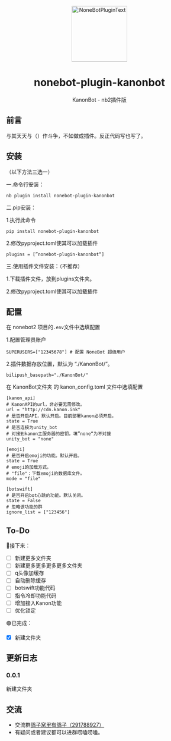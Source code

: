 <div align="center">
  <p><img src="http://cdn.kanon.ink/api/image?key=899178&imageid=image-20230618-220942-65085441" width="150" alt="NoneBotPluginText"></p>
</div>

<div align="center">

# nonebot-plugin-kanonbot
KanonBot - nb2插件版
</div>

## 前言
与其天天与（）作斗争，不如做成插件。反正代码写也写了。

## 安装
（以下方法三选一）

一.命令行安装：

    nb plugin install nonebot-plugin-kanonbot
    
二.pip安装：

1.执行此命令

    pip install nonebot-plugin-kanonbot
    
2.修改pyproject.toml使其可以加载插件

    plugins = [”nonebot-plugin-kanonbot“]
    
 三.使用插件文件安装：（不推荐）
 
 1.下载插件文件，放到plugins文件夹。

2.修改pyproject.toml使其可以加载插件

 
## 配置
在 nonebot2 项目的`.env`文件中选填配置

1.配置管理员账户

    SUPERUSERS=["12345678"] # 配置 NoneBot 超级用户
    
2.插件数据存放位置，默认为 “./KanonBot/”。

    bilipush_basepath="./KanonBot/"

在 KanonBot文件夹 的 kanon_config.toml 文件中选填配置

	[kanon_api]
	# KanonAPI的url，非必要无需修改。
	url = "http://cdn.kanon.ink"
	# 是否开启API，默认开启。目前部署kanon必须开启。
	state = True
	# 是否连接为unity_bot
	# 对接到kanon主服务器的密钥，填”none“为不对接
	unity_bot = "none"
	
	[emoji]
	# 是否开启emoji的功能。默认开启。
	state = True
	# emoji的加载方式。
	# "file"：下载emoji的数据库文件。
	mode = "file"
	
	[botswift]
	# 是否开启bot心跳的功能。默认关闭。
	state = False
	# 忽略该功能的群
	ignore_list = ["123456"]
	


## To-Do
🔵接下来：
 - [ ] 新建更多文件夹
 - [ ] 新建更多更多更多更多文件夹
 - [ ] q头像加缓存
 - [ ] 自动删除缓存
 - [ ] botswift功能代码
 - [ ] 指令冷却功能代码
 - [ ] 增加接入Kanon功能
 - [ ] 优化锁定
 
 🟢已完成：
 - [x] 新建文件夹
 
## 更新日志
### 0.0.1
新建文件夹

## 交流
-   交流群[鸽子窝里有鸽子（291788927）](https://qm.qq.com/cgi-bin/qm/qr?k=QhOk7Z2jaXBOnAFfRafEy9g5WoiETQhy&jump_from=webapi&authKey=fCvx/auG+QynlI8bcFNs4Csr2soR8UjzuwLqrDN9F8LDwJrwePKoe89psqpozg/m)
-   有疑问或者建议都可以进群唠嗑唠嗑。
